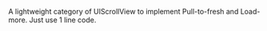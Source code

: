 A lightweight category of UIScrollView to implement Pull-to-fresh and Load-more. Just use 1 line code.
